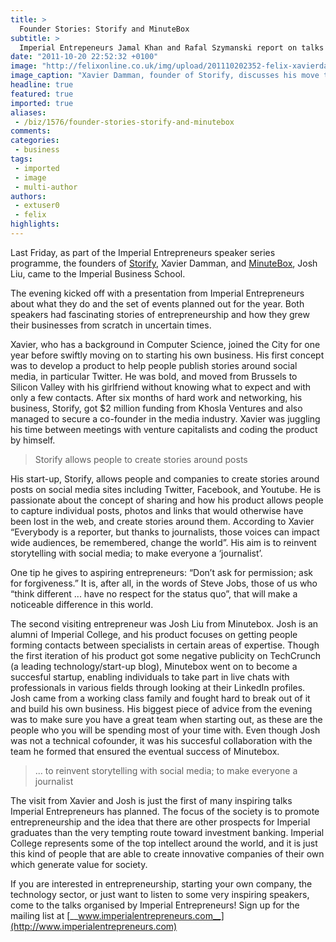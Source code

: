 ```yaml
---
title: >
  Founder Stories: Storify and MinuteBox
subtitle: >
  Imperial Entrepeneurs Jamal Khan and Rafal Szymanski report on talks from two new companies looking to harness the power of the social network
date: "2011-10-20 22:52:32 +0100"
image: "http://felixonline.co.uk/img/upload/201110202352-felix-xavierdamman.png"
image_caption: "Xavier Damman, founder of Storify, discusses his move to Silicon Valley"
headline: true
featured: true
imported: true
aliases:
 - /biz/1576/founder-stories-storify-and-minutebox
comments:
categories:
 - business
tags:
 - imported
 - image
 - multi-author
authors:
 - extuser0
 - felix
highlights:
---
```


Last Friday, as part of the Imperial Entrepreneurs speaker series programme, the founders of [Storify](http://storify.com), Xavier Damman, and [MinuteBox](http://minutebox.com), Josh Liu, came to the Imperial Business School.

The evening kicked off with a presentation from Imperial Entrepreneurs about what they do and the set of events planned out for the year. Both speakers had fascinating stories of entrepreneurship and how they grew their businesses from scratch in uncertain times.

Xavier, who has a background in Computer Science, joined the City for one year before swiftly moving on to starting his own business. His first concept was to develop a product to help people publish stories around social media, in particular Twitter. He was bold, and moved from Brussels to Silicon Valley with his girlfriend without knowing what to expect and with only a few contacts. After six months of hard work and networking, his business, Storify, got $2 million funding from Khosla Ventures and also managed to secure a co-founder in the media industry. Xavier was juggling his time between meetings with venture capitalists and coding the product by himself.

> Storify allows people to create stories around posts

His start-up, Storify, allows people and companies to create stories around posts on social media sites including Twitter, Facebook, and Youtube. He is passionate about the concept of sharing and how his product allows people to capture individual posts, photos and links that would otherwise have been lost in the web, and create stories around them. According to Xavier “Everybody is a reporter, but thanks to journalists, those voices can impact wide audiences, be remembered, change the world”. His aim is to reinvent storytelling with social media; to make everyone a ‘journalist’.

One tip he gives to aspiring entrepreneurs: “Don’t ask for permission; ask for forgiveness.” It is, after all, in the words of Steve Jobs, those of us who “think different ... have no respect for the status quo”, that will make a noticeable difference in this world.

The second visiting entrepreneur was Josh Liu from Minutebox. Josh is an alumni of Imperial College, and his product focuses on getting people forming contacts between specialists in certain areas of expertise. Though the first iteration of his product got some negative publicity on TechCrunch (a leading technology/start-up blog), Minutebox went on to become a succesful startup, enabling individuals to take part in live chats with professionals in various fields through looking at their LinkedIn profiles. Josh came from a working class family and fought hard to break out of it and build his own business. His biggest piece of advice from the evening was to make sure you have a great team when starting out, as these are the people who you will be spending most of your time with. Even though Josh was not a technical cofounder, it was his succesful collaboration with the team he formed that ensured the eventual success of Minutebox.

> ... to reinvent storytelling with social media; to make everyone a journalist

The visit from Xavier and Josh is just the first of many inspiring talks Imperial Entrepreneurs has planned. The focus of the society is to promote entrepreneurship and the idea that there are other prospects for Imperial graduates than the very tempting route toward investment banking. Imperial College represents some of the top intellect around the world, and it is just this kind of people that are able to create innovative companies of their own which generate value for society.

If you are interested in entrepreneurship, starting your own company, the technology sector, or just want to listen to some very inspiring speakers, come to the talks organised by Imperial Entrepreneurs! Sign up for the mailing list at [__www.imperialentrepreneurs.com__](http://www.imperialentrepreneurs.com)
